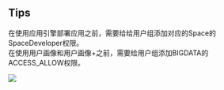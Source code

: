 ## Tips
在使用应用引擎部署应用之前，需要给给用户组添加对应的Space的SpaceDeveloper权限。  
在使用用户画像和用户画像+之前，需要给用户组添加BIGDATA的ACCESS_ALLOW权限。
  
![ ](/images/UserMgmt-7.png)  
